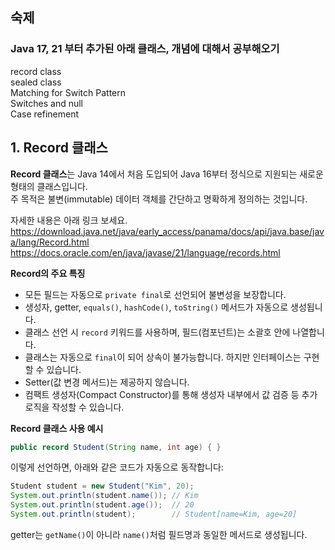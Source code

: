 
## 숙제
### Java 17, 21 부터 추가된 아래 클래스, 개념에 대해서 공부해오기
record class  
sealed class  
Matching for Switch Pattern  
Switches and null  
Case refinement  

## 1. Record 클래스
**Record 클래스**는 Java 14에서 처음 도입되어 Java 16부터 정식으로 지원되는 새로운 형태의 클래스입니다.  
주 목적은 불변(immutable) 데이터 객체를 간단하고 명확하게 정의하는 것입니다.  

자세한 내용은 아래 링크 보세요.  
https://download.java.net/java/early_access/panama/docs/api/java.base/java/lang/Record.html  
https://docs.oracle.com/en/java/javase/21/language/records.html  

**Record의 주요 특징**

- 모든 필드는 자동으로 `private final`로 선언되어 불변성을 보장합니다.
- 생성자, getter, `equals()`, `hashCode()`, `toString()` 메서드가 자동으로 생성됩니다.
- 클래스 선언 시 `record` 키워드를 사용하며, 필드(컴포넌트)는 소괄호 안에 나열합니다.
- 클래스는 자동으로 `final`이 되어 상속이 불가능합니다. 하지만 인터페이스는 구현할 수 있습니다.
- Setter(값 변경 메서드)는 제공하지 않습니다.
- 컴팩트 생성자(Compact Constructor)를 통해 생성자 내부에서 값 검증 등 추가 로직을 작성할 수 있습니다.

**Record 클래스 사용 예시**

```java
public record Student(String name, int age) { }
```
이렇게 선언하면, 아래와 같은 코드가 자동으로 동작합니다:

```java
Student student = new Student("Kim", 20);
System.out.println(student.name()); // Kim
System.out.println(student.age());  // 20
System.out.println(student);        // Student[name=Kim, age=20]
```
getter는 `getName()`이 아니라 `name()`처럼 필드명과 동일한 메서드로 생성됩니다.








